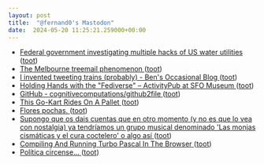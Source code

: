 ```yaml
---
layout: post
title:  "@fernand0's Mastodon"
date:  2024-05-20 11:25:21.259000+00:00
---
```

*  [Federal government investigating multiple hacks of US water utilities ](https://www.politico.com/news/2023/11/28/federal-government-investigating-multiple-hacks-of-us-water-utilities-0012897) ([toot](https://mastodon.social/@fernand0/112473166397866891))
*  [The Melbourne treemail phenomenon ](https://www.bbc.com/news/magazine-3356018) ([toot](https://mastodon.social/@fernand0/112472953052915925))
*  [I invented tweeting trains (probably) - Ben's Occasional Blog ](https://bensmith.blog/posts/i-invented-tweeting-trains-probabl) ([toot](https://mastodon.social/@fernand0/112472799410922586))
*  [Holding Hands with the "Fediverse" – ActivityPub at SFO Museum ](https://millsfield.sfomuseum.org/blog/2024/03/12/activitypub) ([toot](https://mastodon.social/@fernand0/112472437099151218))
*  [GitHub - cognitivecomputations/github2file ](https://github.com/cognitivecomputations/github2fil) ([toot](https://mastodon.social/@fernand0/112472152383504683))
*  [This Go-Kart Rides On A Pallet ](https://hackaday.com/2024/04/17/this-go-kart-rides-on-a-pallet) ([toot](https://mastodon.social/@fernand0/112470874012211157))
*  [Flores pochas. ](https://avecesunafoto.wordpress.com/2024/05/19/flores-pochas) ([toot](https://mastodon.social/@fernand0/112468925317097792))
*  [Supongo que os dais cuentas que en otro momento (y no es que lo vea con nostalgia) ya tendríamos un grupo musical denominado &#39;Las monjas cismáticas y el cura coctelero&#39; o algo así ](https://mastodon.social/@fernand0/112468894067722441) ([toot](https://mastodon.social/@fernand0/112468894067722441))
*  [Compiling And Running Turbo Pascal In The Browser ](https://hackaday.com/2024/04/17/compiling-and-running-turbo-pascal-in-the-browser) ([toot](https://mastodon.social/@fernand0/112468882129830317))
*  [Política circense... ](https://mastodon.social/@fernand0/112468758226801277) ([toot](https://mastodon.social/@fernand0/112468758226801277))
